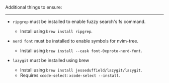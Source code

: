 Additional things to ensure: 

---

- `ripgrep` must be installed to enable fuzzy search's <leader>fs command.
  - Install using `brew install ripgrep`.

- `nerd font` must be installed to enable symbols for nvim-tree.
  - Install using `brew install --cask font-0xproto-nerd-font`.

- `lazygit` must be installed using brew
  - Install using `brew install jesseduffield/lazygit/lazygit`.
  - Requires `xcode-select`: `xcode-select --install`.
